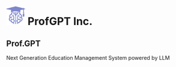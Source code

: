 <h1><img src="logo_light.svg" alt="logo" height="50"> ProfGPT Inc.</h1>

## Prof.GPT
Next Generation Education Management System powered by LLM
